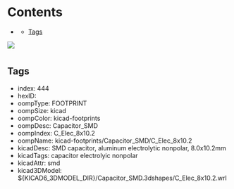 



Contents
========

* [](#)
	* [Tags](#tags)
  
![][im]
# 

## Tags

- index: 444
- hexID: 
- oompType: FOOTPRINT
- oompSize: kicad
- oompColor: kicad-footprints
- oompDesc: Capacitor_SMD
- oompIndex: C_Elec_8x10.2
- oompName: kicad-footprints/Capacitor_SMD/C_Elec_8x10.2
- kicadDesc: SMD capacitor, aluminum electrolytic nonpolar, 8.0x10.2mm
- kicadTags: capacitor electrolyic nonpolar
- kicadAttr: smd
- kicad3DModel: ${KICAD6_3DMODEL_DIR}/Capacitor_SMD.3dshapes/C_Elec_8x10.2.wrl



[im]: image.png
